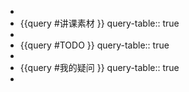 -
- {{query #讲课素材 }}
  query-table:: true
-
- {{query #TODO }}
  query-table:: true
-
- {{query #我的疑问 }}
  query-table:: true
-